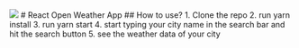 <img src="https://i.ibb.co/nLLTdb7/screencapture-localhost-3000-2020-12-29-17-55-24.png" />
# React Open Weather App
## How to use?
1. Clone the repo
2. run yarn install
3. run yarn start
4. start typing your city name in the search bar and hit the search button
5. see the weather data of your city
